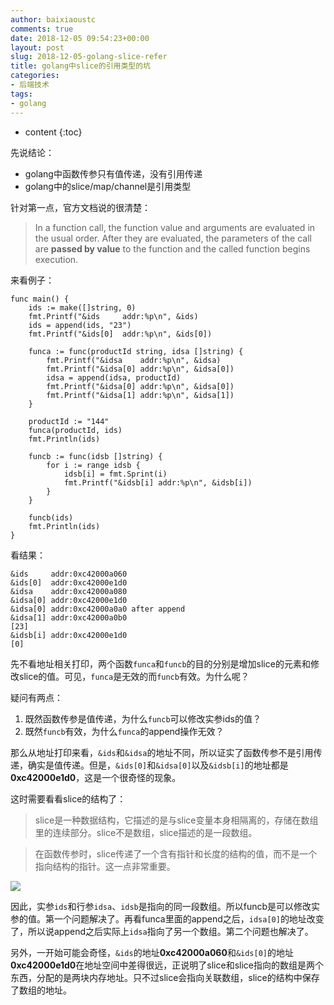 ```yaml
---
author: baixiaoustc
comments: true
date: 2018-12-05 09:54:23+00:00
layout: post
slug: 2018-12-05-golang-slice-refer
title: golang中slice的引用类型的坑
categories:
- 后端技术
tags:
- golang
---
```


* content 
{:toc}


先说结论：

* golang中函数传参只有值传递，没有引用传递
* golang中的slice/map/channel是引用类型

针对第一点，官方文档说的很清楚：

> In a function call, the function value and arguments are evaluated in the usual order. After they are evaluated, the parameters of the call are **passed by value** to the function and the called function begins execution. 

来看例子：

	func main() {
		ids := make([]string, 0)
		fmt.Printf("&ids     addr:%p\n", &ids)
		ids = append(ids, "23")
		fmt.Printf("&ids[0]  addr:%p\n", &ids[0])
	
		funca := func(productId string, idsa []string) {
			fmt.Printf("&idsa    addr:%p\n", &idsa)
			fmt.Printf("&idsa[0] addr:%p\n", &idsa[0])
			idsa = append(idsa, productId)
			fmt.Printf("&idsa[0] addr:%p\n", &idsa[0])
			fmt.Printf("&idsa[1] addr:%p\n", &idsa[1])
		}
	
		productId := "144"
		funca(productId, ids)
		fmt.Println(ids)
	
		funcb := func(idsb []string) {
			for i := range idsb {
				idsb[i] = fmt.Sprint(i)
				fmt.Printf("&idsb[i] addr:%p\n", &idsb[i])
			}
		}
	
		funcb(ids)
		fmt.Println(ids)
	}

看结果：

	&ids     addr:0xc42000a060
	&ids[0]  addr:0xc42000e1d0
	&idsa    addr:0xc42000a080
	&idsa[0] addr:0xc42000e1d0
	&idsa[0] addr:0xc42000a0a0 after append
	&idsa[1] addr:0xc42000a0b0
	[23]
	&idsb[i] addr:0xc42000e1d0
	[0]

先不看地址相关打印，两个函数`funca`和`funcb`的目的分别是增加slice的元素和修改slice的值。可见，`funca`是无效的而`funcb`有效。为什么呢？

疑问有两点：

1. 既然函数传参是值传递，为什么`funcb`可以修改实参ids的值？
2. 既然`funcb`有效，为什么`funca`的append操作无效？

那么从地址打印来看，`&ids`和`&idsa`的地址不同，所以证实了函数传参不是引用传递，确实是值传递。但是，`&ids[0]`和`&idsa[0]`以及`&idsb[i]`的地址都是**0xc42000e1d0**，这是一个很奇怪的现象。

这时需要看看slice的结构了：

> slice是一种数据结构，它描述的是与slice变量本身相隔离的，存储在数组里的连续部分。slice不是数组，slice描述的是一段数组。 

> 在函数传参时，slice传递了一个含有指针和长度的结构的值，而不是一个指向结构的指针。这一点非常重要。

![](https://img1.tuicool.com/UZRnAnz.png!web)

因此，实参`ids`和行参`idsa`、`idsb`是指向的同一段数组。所以funcb是可以修改实参的值。第一个问题解决了。再看funca里面的append之后，`idsa[0]`的地址改变了，所以说append之后实际上`idsa`指向了另一个数组。第二个问题也解决了。

另外，一开始可能会奇怪，`&ids`的地址**0xc42000a060**和`&ids[0]`的地址**0xc42000e1d0**在地址空间中差得很远，正说明了slice和slice指向的数组是两个东西，分配的是两块内存地址。只不过slice会指向关联数组，slice的结构中保存了数组的地址。



